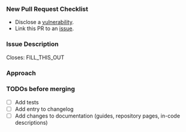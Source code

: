### New Pull Request Checklist
<!--
    Please check the following boxes [x] before submitting your issue.
    Click the "Preview" tab for better readability.
    Thanks for contributing to Parse-Swift!
-->

- Disclose a [vulnerability](https://github.com/netreconlab/Parse-Swift/security/policy).
- Link this PR to an [issue](https://github.com/netreconlab/Parse-Swift/issues?q=is%3Aissue).

### Issue Description
<!-- Add a brief description of the issue this PR solves. -->

Closes: FILL_THIS_OUT

### Approach
<!-- Add a description of the approach in this PR. -->

### TODOs before merging
<!--
    Add TODOs that need to be completed before merging this PR.
    Delete TODOs that do not apply to this PR.
-->

- [ ] Add tests
- [ ] Add entry to changelog
- [ ] Add changes to documentation (guides, repository pages, in-code descriptions)
